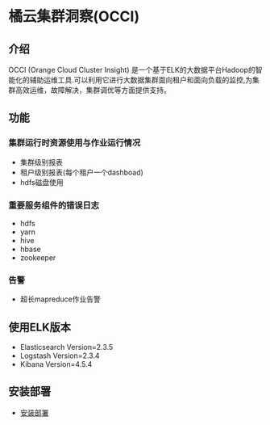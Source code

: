 # 橘云集群洞察(OCCI)
## 介绍
OCCI (Orange Cloud Cluster Insight) 是一个基于ELK的大数据平台Hadoop的智能化的辅助运维工具.可以利用它进行大数据集群面向租户和面向负载的监控,为集群高效运维，故障解决，集群调优等方面提供支持。
## 功能
### 集群运行时资源使用与作业运行情况
- 集群级别报表
- 租户级别报表(每个租户一个dashboad)
- hdfs磁盘使用
### 重要服务组件的错误日志
- hdfs
- yarn
- hive
- hbase
- zookeeper
### 告警
- 超长mapreduce作业告警
## 使用ELK版本
- Elasticsearch Version=2.3.5
- Logstash Version=2.3.4
- Kibana Version=4.5.4
## 安装部署
- [安装部署](https://github.com/Asiainfo-OCCI/OCCI_mainline/wiki/OCCI1.0安装部署)